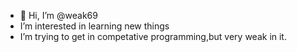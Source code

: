 - 👋 Hi, I’m @weak69
- I’m interested in learning new things
- I’m trying to get in competative programming,but very weak in it.

<!---
Sajib-177/Sajib-177 is a ✨ special ✨ repository because its `README.md` (this file) appears on your GitHub profile.
You can click the Preview link to take a look at your changes.
--->
